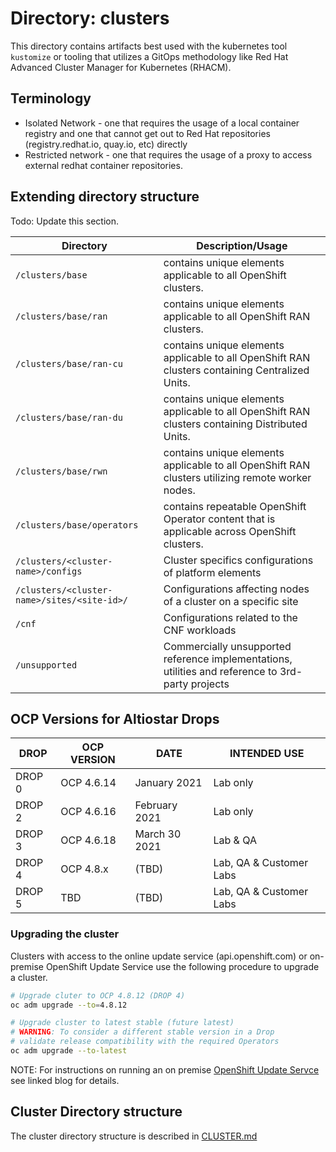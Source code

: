 # Directory: clusters

This directory contains artifacts best used with the kubernetes tool `kustomize` or tooling that utilizes a GitOps methodology like Red Hat Advanced Cluster Manager for Kubernetes (RHACM).

## Terminology

- Isolated Network - one that requires the usage of a local container registry and one that cannot get out to Red Hat repositories (registry.redhat.io, quay.io, etc) directly
- Restricted network - one that requires the usage of a proxy to access external redhat container repositories.

## Extending directory structure

Todo: Update this section.

| Directory                                     | Description/Usage                                                                                 |
|-----------------------------------------------|---------------------------------------------------------------------------------------------------|
| `/clusters/base`                              | contains unique elements applicable to all OpenShift clusters.                                    |
| `/clusters/base/ran`                          | contains unique elements applicable to all OpenShift RAN clusters.                                |
| `/clusters/base/ran-cu`                       | contains unique elements applicable to all OpenShift RAN clusters containing Centralized Units.   |
| `/clusters/base/ran-du`                       | contains unique elements applicable to all OpenShift RAN clusters containing Distributed Units.   |
| `/clusters/base/rwn`                          | contains unique elements applicable to all OpenShift RAN clusters utilizing remote worker nodes.  |
| `/clusters/base/operators`                    | contains repeatable OpenShift Operator content that is applicable across OpenShift clusters.      |
| `/clusters/<cluster-name>/configs`            | Cluster specifics configurations of platform elements                                             |
| `/clusters/<cluster-name>/sites/<site-id>/`   | Configurations affecting nodes of a cluster on a specific site                                    |
| `/cnf`                                        | Configurations related to the CNF workloads                                                       |
| `/unsupported`                                | Commercially unsupported reference implementations, utilities and reference to 3rd-party projects |

## OCP Versions for Altiostar Drops

| DROP   | OCP VERSION | DATE           | INTENDED USE              |
|--------|-------------|----------------|---------------------------|
| DROP 0 | OCP 4.6.14  | January 2021   | Lab only                  |
| DROP 2 | OCP 4.6.16  | February 2021  | Lab only                  |
| DROP 3 | OCP 4.6.18  | March 30 2021  | Lab & QA                  |
| DROP 4 | OCP 4.8.x   | (TBD)          | Lab, QA & Customer Labs   |
| DROP 5 | TBD         | (TBD)          | Lab, QA & Customer Labs   |

### Upgrading the cluster

Clusters with access to the online update service (api.openshift.com) or on-premise OpenShift Update Service use the following procedure to upgrade a cluster.

```bash
# Upgrade cluter to OCP 4.8.12 (DROP 4)
oc adm upgrade --to=4.8.12

# Upgrade cluster to latest stable (future latest)
# WARNING: To consider a different stable version in a Drop
# validate release compatibility with the required Operators
oc adm upgrade --to-latest
```

NOTE: For instructions on running an on premise [OpenShift Update Servce](https://www.openshift.com/blog/openshift-update-service-update-manager-for-your-cluster) see linked blog for details.

## Cluster Directory structure

The cluster directory structure is described in [CLUSTER.md](CLUSTER.md)
